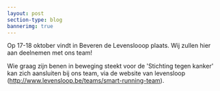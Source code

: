 ```yaml
---
layout: post
section-type: blog
bannerimg: true
---
```


Op 17-18 oktober vindt in Beveren de Levenslooop plaats. Wij zullen hier aan deelnemen met ons team!

Wie graag zijn benen in beweging steekt voor de 'Stichting tegen kanker' kan zich aansluiten bij ons team, via de website van levensloop (http://www.levensloop.be/teams/smart-running-team).
